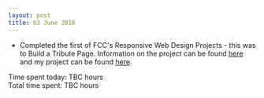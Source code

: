 ```yaml
---
layout: post
title: 03 June 2018
---
```


* Completed the first of FCC's Responsive Web Design Projects - this was to Build a Tribute Page. Information on the project can be found [here](https://learn.freecodecamp.org/responsive-web-design/responsive-web-design-projects/build-a-tribute-page) and my project can be found [here](https://github.com/thomasjbell7/FCC-Tribute-Page).

Time spent today: TBC hours  
Total time spent: TBC hours  
